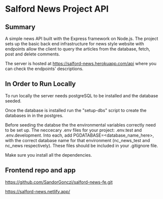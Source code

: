 # Salford News Project API

## Summary

A simple news API built with the Express framework on Node.js. The project sets up the basic back end infrastructure for news style website with endpoints allow the client to query the articles from the database, fetch, post and delete comments.

The server is hosted at https://salford-news.herokuapp.com/api where you can check the endpoints' descriptions.

## In Order to Run Locally

To run locally the server needs postgreSQL to be installed and the database seeded.

Once the database is installed run the "setup-dbs" script to create the databases in in the postgres.

Before seeding the databse the the environmental variables correctly need to be set up. The neccecary .env files for your project: .env.test and .env.development. Into each, add PGDATABASE=<database_name_here>, with the correct database name for that environment (nc_news_test and nc_news respectively). These files should be included in your .gitignore file.

Make sure you install all the dependencies.

## Frontend repo and app

https://github.com/SandorGonczi/salford-news-fe.git

https://salford-news.netlify.app/
